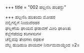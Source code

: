 +++
title = "002 ಹಲ್ಲಣಿಸಿ ಹರಿತನ್ದು"

+++
ಹಲ್ಲಣಿಸಿ ಹರಿತಂದು ಮೋಹರ  
ವಲ್ಲಿಗಲ್ಲಿಗೆ ನಿಂದುದೆರಡರ  
ಘಲ್ಲಣೆಯ ಘಾಯದ ಘಡಾವಣೆ ಮೀರಿ ಘಾತಿಸಿತು  
ಕೆಲ್ಲೆಗೆಡೆದವು ಕರಿಗಳಸುಗಳ  
ಚೆಲ್ಲಿದವು ತೇಜಿಗಳು ರಥಕುಳ  
ವೆಲ್ಲ ಹುಡಿಹುಡಿ ಪಾಯದಳ ನಿರ್ನಾಮವಾಯ್ತೆಂದ     ॥2॥